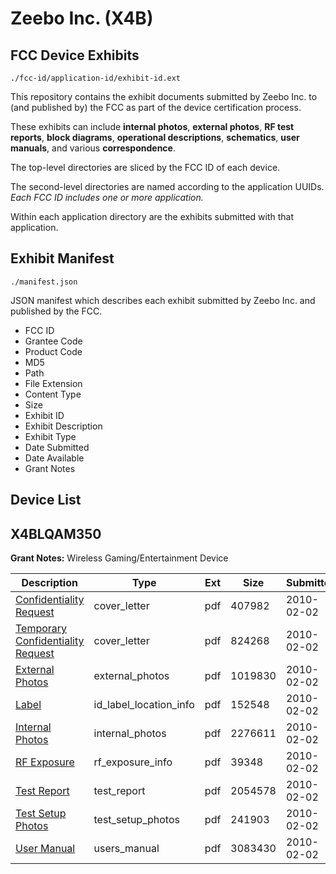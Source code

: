 # Zeebo Inc. (X4B)
## FCC Device Exhibits

```
./fcc-id/application-id/exhibit-id.ext
```

This repository contains the exhibit documents submitted by Zeebo Inc. to (and published by) the FCC as part of the device certification process.

These exhibits can include **internal photos**, **external photos**, **RF test reports**, **block diagrams**, **operational descriptions**, **schematics**, **user manuals**, and various **correspondence**.

The top-level directories are sliced by the FCC ID of each device.

The second-level directories are named according to the application UUIDs. *Each FCC ID includes one or more application.*

Within each application directory are the exhibits submitted with that application. 

## Exhibit Manifest

```
./manifest.json
```

JSON manifest which describes each exhibit submitted by Zeebo Inc. and published by the FCC.

- FCC ID
- Grantee Code
- Product Code
- MD5
- Path
- File Extension
- Content Type
- Size
- Exhibit ID
- Exhibit Description
- Exhibit Type
- Date Submitted
- Date Available
- Grant Notes

## Device List
## X4BLQAM350
**Grant Notes:** Wireless Gaming/Entertainment Device

| Description | Type | Ext | Size | Submitted | Available |
| ----------- | ---- | --- | ---- | --------- | --------- |
| [Confidentiality Request](X4BLQAM350/9eb1586972015932375af62cca5a89fb/1235703.pdf) | cover_letter | pdf | 407982 | 2010-02-02 | 2010-02-02 |
| [Temporary Confidentiality Request](X4BLQAM350/9eb1586972015932375af62cca5a89fb/1235711.pdf) | cover_letter | pdf | 824268 | 2010-02-02 | 2010-02-02 |
| [External Photos](X4BLQAM350/9eb1586972015932375af62cca5a89fb/1235704.pdf) | external_photos | pdf | 1019830 | 2010-02-02 | 2010-03-19 |
| [Label](X4BLQAM350/9eb1586972015932375af62cca5a89fb/1235706.pdf) | id_label_location_info | pdf | 152548 | 2010-02-02 | 2010-02-02 |
| [Internal Photos](X4BLQAM350/9eb1586972015932375af62cca5a89fb/1235705.pdf) | internal_photos | pdf | 2276611 | 2010-02-02 | 2010-03-19 |
| [RF Exposure](X4BLQAM350/9eb1586972015932375af62cca5a89fb/1235709.pdf) | rf_exposure_info | pdf | 39348 | 2010-02-02 | 2010-02-02 |
| [Test Report](X4BLQAM350/9eb1586972015932375af62cca5a89fb/1235712.pdf) | test_report | pdf | 2054578 | 2010-02-02 | 2010-02-02 |
| [Test Setup Photos](X4BLQAM350/9eb1586972015932375af62cca5a89fb/1235713.pdf) | test_setup_photos | pdf | 241903 | 2010-02-02 | 2010-03-19 |
| [User Manual](X4BLQAM350/9eb1586972015932375af62cca5a89fb/1235715.pdf) | users_manual | pdf | 3083430 | 2010-02-02 | 2010-03-19 |
